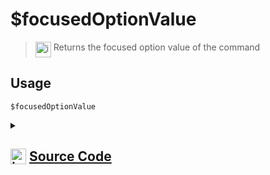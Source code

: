 # $focusedOptionValue
> <img align="top" src="https://upload.wikimedia.org/wikipedia/commons/thumb/e/e4/Infobox_info_icon.svg/160px-Infobox_info_icon.svg.png?20150409153300" alt="image" width="25" height="auto"> Returns the focused option value of the command
## Usage
```
$focusedOptionValue
```
<details>
<summary>
    
## <img align="top" src="https://cdn4.iconfinder.com/data/icons/iconsimple-logotypes/512/github-512.png" alt="image" width="25" height="auto">  [Source Code](https://github.com/tryforge/ForgeScript-V2/blob/main/src/native/focusedOptionValue.ts)
    
</summary>
    
```ts
import { NativeFunction, Return } from "../structures"

export default new NativeFunction({
    name: "$focusedOptionValue",
    version: "1.0.6",
    description: "Returns the focused option value of the command",
    unwrap: false,
    execute(ctx) {
        return Return.success(
            ctx.interaction?.isAutocomplete() ? ctx.interaction.options.getFocused(true).value : undefined
        )
    },
})

```
    
</details>